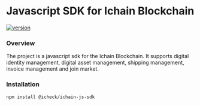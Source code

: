 <h1>Javascript SDK for Ichain Blockchain </h1>

[![version](https://img.shields.io/github/tag/icheckteam/ichain-js-sdk.svg)](https://github.com/icheckteam/ichain-js-sdk/releases/latest)


### Overview 
The project is a javascript sdk for the Ichain Blockchain. It supports digital identity management, digital asset management, shipping management, invoice management and join market.

### Installation 

```
npm install @icheck/ichain-js-sdk 
```
